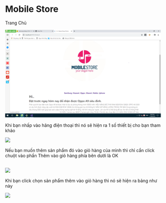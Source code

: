 # Mobile Store
<p> Trang Chủ</p>
<img src="hinhanh/trangchu.png">
<p>Khi bạn nhấp vào hãng điện thoại thì nó sẽ hiện ra 1 số thiết bị cho bạn tham khảo</p>
<img src="hinhanh/đongienthoai.png">
<p>Nếu bạn muốn thêm sản phẩm đó vào giỏ hàng của mình thì chỉ cẩn click chuột vào phần Thêm vào giỏ hàng phía bên dưới là OK </p> </br>
<img src="https://raw.githubusercontent.com/xxxmrbenxxx/Mobile/master/hang.PNG">
<p>Khi bạn click chọn sản phẩm thêm vào giỏ hàng thì nó sẽ hiện ra bảng như này </p>
<img src="https://raw.githubusercontent.com/xxxmrbenxxx/Mobile/master/giohang1.PNG">
<p>
